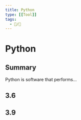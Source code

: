 ```yaml
---
title: Python
type: [[Tool]]
tags:
  - 📝/🌱
---
```


# Python

## Summary

Python is software that performs...

## 3.6

## 3.9